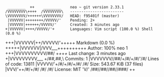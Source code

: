      ________  ++    ________    neo ~ git version 2.33.1
    /VVVVVVVV\++++  /VVVVVVVV\   ------------------------
    \VVVVVVVV/++++++\VVVVVVVV/   HEAD: f95401f (master)
     |VVVVVV|++++++++/VVVVV/'    Pending: 2+
     |VVVVVV|++++++/VVVVV/'      Created: 3 minutes ago
    +|VVVVVV|++++/VVVVV/'+       Languages: Vim script (100.0 %) Shell (0.0 %)
  +++|VVVVVV|++/VVVVV/'+++++                Markdown (0.0 %)
+++++|VVVVVV|/VVV___++++++++++   Author: 100% neo 1
  +++|VVVVVVVVVV/##/ +_+_+_+_    Last change: 3 minutes ago
    +|VVVVVVVVV___ +/#_#,#_#,\   Commits: 1
     |VVVVVVV//##/+/#/+/#/'/#/   Lines of code: 13811
     |VVVVV/'+/#/+/#/+/#/ /#/    Size: 543.67 KiB (37 files)
     |VVV/'++/#/+/#/ /#/ /#/     License: MIT
     'V/'  /##//##//##//###/
              ++
